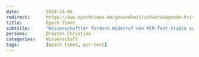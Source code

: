 ```yaml
---
date:          2020-12-06
redirect:      https://www.epochtimes.de/gesundheit/schwerwiegende-kritik-wissenschaftler-fordern-widerruf-von-corman-drosten-studie-zu-pcr-tests-a3396154.html
title:         Epoch Times
subtitle:      "Wissenschaftler fordern Widerruf von PCR-Test-Studie von Corman und Drosten"
persons:       Drosten Christian
categories:    Wissenschaft
tags:          [epoch times, pcr-test]
---
```

